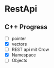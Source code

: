 # RestApi
## C++ Progress
 - [ ] pointer
 - [x] vectors
 - [ ] REST api mit Crow
 - [x] Namespace
 - [ ] Objects
